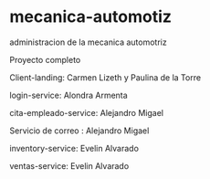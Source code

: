 # mecanica-automotiz
administracion de la mecanica automotriz

Proyecto completo

Client-landing: Carmen Lizeth y Paulina de la Torre

login-service: Alondra Armenta

cita-empleado-service: Alejandro Migael

Servicio de correo : Alejandro Migael

inventory-service: Evelin Alvarado

ventas-service: Evelin Alvarado
